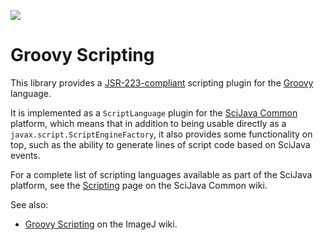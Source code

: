 ![](http://jenkins.imagej.net/job/scripting-Groovy/lastBuild/badge/icon)

# Groovy Scripting

This library provides a
[JSR-223-compliant](https://en.wikipedia.org/wiki/Scripting_for_the_Java_Platform)
scripting plugin for the [Groovy](http://groovy.codehaus.org/) language.

It is implemented as a `ScriptLanguage` plugin for the [SciJava
Common](https://github.com/scijava/scijava-common) platform, which means that
in addition to being usable directly as a `javax.script.ScriptEngineFactory`,
it also provides some functionality on top, such as the ability to generate
lines of script code based on SciJava events.

For a complete list of scripting languages available as part of the SciJava
platform, see the
[Scripting](https://github.com/scijava/scijava-common/wiki/Scripting) page on
the SciJava Common wiki.

See also:
* [Groovy Scripting](http://wiki.imagej.net/Groovy_Scripting)
  on the ImageJ wiki.
